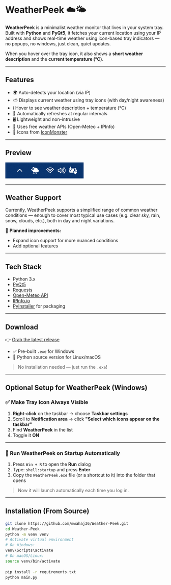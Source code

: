 # WeatherPeek ☁️🌤️

**WeatherPeek** is a minimalist weather monitor that lives in your system tray.  
Built with **Python** and **PyQt5**, it fetches your current location using your IP address and shows real-time weather using icon-based tray indicators — no popups, no windows, just clean, quiet updates.

When you hover over the tray icon, it also shows a **short weather description** and the **current temperature (°C)**.

---

## Features

- 🌍 Auto-detects your location (via IP)
- ⛅ Displays current weather using tray icons (with day/night awareness)
- ℹ️ Hover to see weather description + temperature (°C)
- 🔁 Automatically refreshes at regular intervals
- 🖥️ Lightweight and non-intrusive
- 📡 Uses free weather APIs (Open‑Meteo + IPInfo)
- 🎨 Icons from [IconMonster](https://iconmonstr.com/)

---

## Preview

![Tray Example](demo.gif)

---

## Weather Support

Currently, WeatherPeek supports a simplified range of common weather conditions — enough to cover most typical use cases (e.g. clear sky, rain, snow, clouds, etc.), both in day and night variations.

🔧 **Planned improvements:**
- Expand icon support for more nuanced conditions
- Add optional features

---

## Tech Stack 

- Python 3.x  
- [PyQt5](https://pypi.org/project/PyQt5/)  
- [Requests](https://pypi.org/project/requests/)  
- [Open-Meteo API](https://open-meteo.com/)  
- [IPInfo.io](https://ipinfo.io/)  
- [PyInstaller](https://www.pyinstaller.org/) for packaging

---

## Download

👉 [Grab the latest release](https://github.com/mwahaj36/Weather-Peek/releases)

- ✅ Pre-built `.exe` for Windows  
- 🧪 Python source version for Linux/macOS  

> No installation needed — just run the `.exe`!

---

## Optional Setup for WeatherPeek (Windows)

### ✅ Make Tray Icon Always Visible

1. **Right-click** on the taskbar → choose **Taskbar settings**  
2. Scroll to **Notification area** → click **"Select which icons appear on the taskbar"**  
3. Find **WeatherPeek** in the list  
4. Toggle it **ON**  

---

### 🚀 Run WeatherPeek on Startup Automatically

1. Press `Win + R` to open the **Run** dialog  
2. Type: `shell:startup` and press **Enter**  
3. Copy the `WeatherPeek.exe` file (or a shortcut to it) into the folder that opens

> Now it will launch automatically each time you log in.

---

## Installation (From Source)

```bash
git clone https://github.com/mwahaj36/Weather-Peek.git
cd Weather-Peek
python -m venv venv
# Activate virtual environment
# On Windows:
venv\Scripts\activate
# On macOS/Linux:
source venv/bin/activate

pip install -r requirements.txt
python main.py
